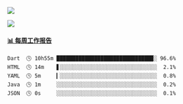 [![](https://count.getloli.com/get/@Quan666.github.readme)](https://count.getloli.com/)


[![](https://chat.getloli.com/room/@Quan666.github/svg?width=600&height=100&limit=20&theme=light&title=Quan666@github:%20~&fontSize=13)](https://chat.getloli.com/room/@Quan666.github?title=Quan666的留言板)


 <!-- waka-box start -->
#### <a href="https://gist.github.com/204ad9111ce51ffe775886f66538b500" target="_blank">📊 每周工作报告</a>
```text
Dart  🕓 10h55m ██████████████████████████████▉░ 96.6%
HTML  🕓 14m    ▋░░░░░░░░░░░░░░░░░░░░░░░░░░░░░░░  2.1%
YAML  🕓 5m     ▎░░░░░░░░░░░░░░░░░░░░░░░░░░░░░░░  0.8%
Java  🕓 1m     ░░░░░░░░░░░░░░░░░░░░░░░░░░░░░░░░  0.2%
JSON  🕓 0s     ░░░░░░░░░░░░░░░░░░░░░░░░░░░░░░░░  0.1%
```
<!-- Powered by https://github.com/journey-ad/waka-box-go . -->
<!-- waka-box end -->













<!--
**Quan666/Quan666** is a ✨ _special_ ✨ repository because its `README.md` (this file) appears on your GitHub profile.

Here are some ideas to get you started:

- 🔭 I’m currently working on ...
- 🌱 I’m currently learning ...
- 👯 I’m looking to collaborate on ...
- 🤔 I’m looking for help with ...
- 💬 Ask me about ...
- 📫 How to reach me: ...
- 😄 Pronouns: ...
- ⚡ Fun fact: ...
-->
